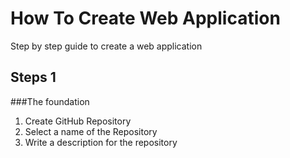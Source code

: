 # How To Create Web Application
Step by step guide to create a web application

## Steps 1
###The foundation
1. Create GitHub Repository
2. Select a name of the Repository
3. Write a description for the repository
